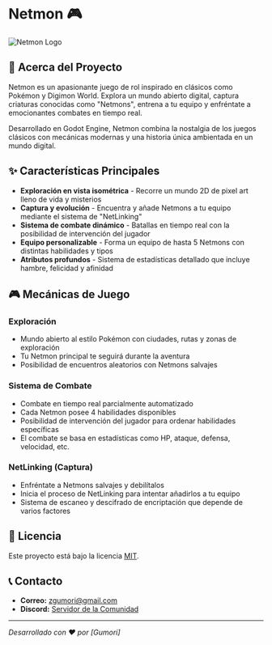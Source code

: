 # Netmon 🎮

![Netmon Logo](https://via.placeholder.com/800x200?text=Netmon)

## 🌟 Acerca del Proyecto

Netmon es un apasionante juego de rol inspirado en clásicos como Pokémon y Digimon World. Explora un mundo abierto digital, captura criaturas conocidas como "Netmons", entrena a tu equipo y enfréntate a emocionantes combates en tiempo real.

Desarrollado en Godot Engine, Netmon combina la nostalgia de los juegos clásicos con mecánicas modernas y una historia única ambientada en un mundo digital.

## ✨ Características Principales

- **Exploración en vista isométrica** - Recorre un mundo 2D de pixel art lleno de vida y misterios
- **Captura y evolución** - Encuentra y añade Netmons a tu equipo mediante el sistema de "NetLinking"
- **Sistema de combate dinámico** - Batallas en tiempo real con la posibilidad de intervención del jugador
- **Equipo personalizable** - Forma un equipo de hasta 5 Netmons con distintas habilidades y tipos
- **Atributos profundos** - Sistema de estadísticas detallado que incluye hambre, felicidad y afinidad

## 🎮 Mecánicas de Juego

### Exploración
- Mundo abierto al estilo Pokémon con ciudades, rutas y zonas de exploración
- Tu Netmon principal te seguirá durante la aventura
- Posibilidad de encuentros aleatorios con Netmons salvajes

### Sistema de Combate
- Combate en tiempo real parcialmente automatizado
- Cada Netmon posee 4 habilidades disponibles
- Posibilidad de intervención del jugador para ordenar habilidades específicas
- El combate se basa en estadísticas como HP, ataque, defensa, velocidad, etc.

### NetLinking (Captura)
- Enfréntate a Netmons salvajes y debilítalos
- Inicia el proceso de NetLinking para intentar añadirlos a tu equipo
- Sistema de escaneo y descifrado de encriptación que depende de varios factores

## 📜 Licencia

Este proyecto está bajo la licencia [MIT](LICENSE).

## 📞 Contacto

- **Correo:** zgumori@gmail.com
- **Discord:** [Servidor de la Comunidad](https://discord.gg/jCWk8mT)

---

*Desarrollado con ❤️ por [Gumori]*